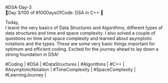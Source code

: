 #DSA-Day-3<br/>
🚀Day 3/100 of #100DaysOfCode: DSA in C++ 🚀<br/>

Today, <br/>
I learnt the very basics of Data Structures and Algorithms, different types of data structures and time and space complexity. I also solved a couple of questions on time and space complexity and learned about asymptotic notations and the types. 
These are some very basic things important for optimum and efficient coding. Excited for the journey ahead to lay down a strong foundation in DSA!

#Coding | #DSA | #DataStructures | #Algorithms | #C++ | #AsymptoticNotation | #TimeComplexity | #SpaceComplexity | #LearningJourney |
